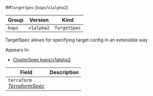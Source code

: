 ##`TargetSpec` [`kops`/`v1alpha2`]

Group        | Version     | Kind
------------ | ---------- | -----------
`kops` | `v1alpha2` | `TargetSpec`



TargetSpec allows for specifying target config in an extensible way

<aside class="notice">
Appears In:

<ul> 
<li><a href="#clusterspec-v1alpha2-kops">ClusterSpec kops/v1alpha2</a></li>
</ul></aside>

Field        | Description
------------ | -----------
`terraform`<br /> *[TerraformSpec](#terraformspec-v1alpha2-kops)*    | 

